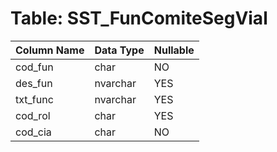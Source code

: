 # Table: SST_FunComiteSegVial

| Column Name | Data Type | Nullable |
|-------------|-----------|----------|
| cod_fun | char | NO |
| des_fun | nvarchar | YES |
| txt_func | nvarchar | YES |
| cod_rol | char | YES |
| cod_cia | char | NO |
